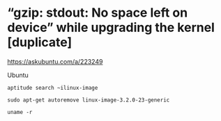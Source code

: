 # “gzip: stdout: No space left on device” while upgrading the kernel [duplicate] #

https://askubuntu.com/a/223249

Ubuntu

```
aptitude search ~ilinux-image
```

```
sudo apt-get autoremove linux-image-3.2.0-23-generic
```

```
uname -r
```

